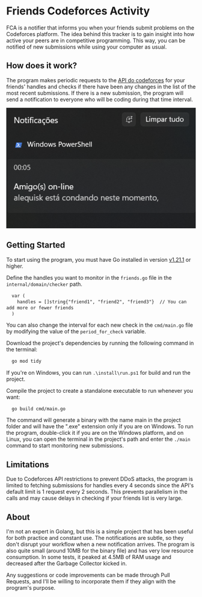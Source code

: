 # Friends Codeforces Activity

FCA is a notifier that informs you when your friends submit problems on the Codeforces platform. The idea behind this tracker is to gain insight into how active your peers are in competitive programming. This way, you can be notified of new submissions while using your computer as usual.

## How does it work?

The program makes periodic requests to the [API do codeforces](https://codeforces.com/apiHelp) for your friends' handles and checks if there have been any changes in the list of the most recent submissions. If there is a new submission, the program will send a notification to everyone who will be coding during that time interval.

<p align="center">
  <img src="./image-notification.png" alt="Example notification" width="700">
</p>

## Getting Started

To start using the program, you must have Go installed in version [v1.21.1](https://go.dev/doc/install) or higher.

Define the handles you want to monitor in the `friends.go` file in the `internal/domain/checker` path.

```golang
  var (
    handles = []string{"friend1", "friend2", "friend3"}  // You can add more or fewer friends
  )
```

You can also change the interval for each new check in the `cmd/main.go` file by modifying the value of the `period_for_check` variable.

Download the project's dependencies by running the following command in the terminal:

```sh
  go mod tidy
```

If you're on Windows, you can run `.\install\run.ps1` for build and run the project.

Compile the project to create a standalone executable to run whenever you want:

```sh
  go build cmd/main.go
```

The command will generate a binary with the name main in the project folder and will have the ".exe" extension only if you are on Windows. To run the program, double-click it if you are on the Windows platform, and on Linux, you can open the terminal in the project's path and enter the `./main` command to start monitoring new submissions.

## Limitations

Due to Codeforces API restrictions to prevent DDoS attacks, the program is limited to fetching submissions for handles every 4 seconds since the API's default limit is 1 request every 2 seconds. This prevents parallelism in the calls and may cause delays in checking if your friends list is very large.


## About

I'm not an expert in Golang, but this is a simple project that has been useful for both practice and constant use. The notifications are subtle, so they don't disrupt your workflow when a new notification arrives. The program is also quite small (around 10MB for the binary file) and has very low resource consumption. In some tests, it peaked at 4.5MB of RAM usage and decreased after the Garbage Collector kicked in.

Any suggestions or code improvements can be made through Pull Requests, and I'll be willing to incorporate them if they align with the program's purpose.
